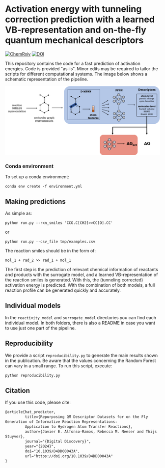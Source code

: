 # Activation energy with tunneling correction prediction with a learned VB-representation and on-the-fly quantum mechanical descriptors

[![ChemRxiv](https://img.shields.io/badge/arXiv-2312.13136-b31b1b.svg)](https://doi.org/10.26434/chemrxiv-2023-2n281)
[![DOI](http://img.shields.io/badge/DOI-10.1039/D4DD00043A-008000.svg)](https://doi.org/10.1039/D4DD00043A)

This repository contains the code for a fast prediction of activation energies. Code is provided "as-is". Minor edits may be required to tailor the scripts for different computational systems. 
The image below shows a schematic representation of the pipeline. 

![](toc.png)

### Conda environment

To set up a conda environment:

```
conda env create -f environment.yml
```

## Making predictions
As simple as:

```
python run.py --rxn_smiles 'CCO.C[CH2]>>CC[O].CC'
```

or

```
python run.py --csv_file tmp/examples.csv
```

The reaction smiles should be in the form of:

```
mol_1 + rad_2 >> rad_1 + mol_1
```

The first step is the prediction of relevant chemical information of reactants and products with the surrogate model, and a
learned VB-representation of the reaction smiles is generated. With this, the (tunneling corrected) activation energy is predicted. With the 
combination of both models, a full reaction profile can be generated quickly and accurately.

## Individual models
In the `reactivity_model` and `surrogate_model` directories you can find each individual model. In both folders, there is also a README in case you want 
to use just one part of the pipeline.

## Reproducibility
We provide a script `reproducibility.py` to generate the main results shown in the publication. Be aware that the values concerning the Random Forest can vary in a small range. To run this script, execute:

```python
python reproducibility.py
```

## Citation
If you use this code, please cite:

```
@article{hat_predictor,
         title={Repurposing QM Descriptor Datasets for on the Fly Generation of Informative Reaction Representations: 
         Application to Hydrogen Atom Transfer Reactions}, 
         author={Javier E. Alfonso-Ramos, Rebecca M. Neeser and Thijs Stuyver},
         journal="{Digital Discovery}",
         year="{2024}",
         doi="10.1039/D4DD00043A",
         url="https://doi.org/10.1039/D4DD00043A"
}
```
